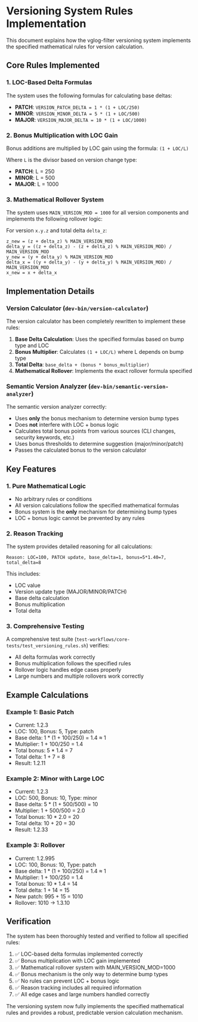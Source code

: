 # Versioning System Rules Implementation

This document explains how the vglog-filter versioning system implements the specified mathematical rules for version calculation.

## Core Rules Implemented

### 1. LOC-Based Delta Formulas

The system uses the following formulas for calculating base deltas:

- **PATCH**: `VERSION_PATCH_DELTA = 1 * (1 + LOC/250)`
- **MINOR**: `VERSION_MINOR_DELTA = 5 * (1 + LOC/500)`  
- **MAJOR**: `VERSION_MAJOR_DELTA = 10 * (1 + LOC/1000)`

### 2. Bonus Multiplication with LOC Gain

Bonus additions are multiplied by LOC gain using the formula: `(1 + LOC/L)`

Where `L` is the divisor based on version change type:
- **PATCH**: L = 250
- **MINOR**: L = 500
- **MAJOR**: L = 1000

### 3. Mathematical Rollover System

The system uses `MAIN_VERSION_MOD = 1000` for all version components and implements the following rollover logic:

For version `x.y.z` and total delta `delta_z`:

```
z_new = (z + delta_z) % MAIN_VERSION_MOD
delta_y = ((z + delta_z) - (z + delta_z) % MAIN_VERSION_MOD) / MAIN_VERSION_MOD
y_new = (y + delta_y) % MAIN_VERSION_MOD
delta_x = ((y + delta_y) - (y + delta_y) % MAIN_VERSION_MOD) / MAIN_VERSION_MOD
x_new = x + delta_x
```

## Implementation Details

### Version Calculator (`dev-bin/version-calculator`)

The version calculator has been completely rewritten to implement these rules:

1. **Base Delta Calculation**: Uses the specified formulas based on bump type and LOC
2. **Bonus Multiplier**: Calculates `(1 + LOC/L)` where L depends on bump type
3. **Total Delta**: `base_delta + (bonus * bonus_multiplier)`
4. **Mathematical Rollover**: Implements the exact rollover formula specified

### Semantic Version Analyzer (`dev-bin/semantic-version-analyzer`)

The semantic version analyzer correctly:
- Uses **only** the bonus mechanism to determine version bump types
- Does **not** interfere with LOC + bonus logic
- Calculates total bonus points from various sources (CLI changes, security keywords, etc.)
- Uses bonus thresholds to determine suggestion (major/minor/patch)
- Passes the calculated bonus to the version calculator

## Key Features

### 1. Pure Mathematical Logic

- No arbitrary rules or conditions
- All version calculations follow the specified mathematical formulas
- Bonus system is the **only** mechanism for determining bump types
- LOC + bonus logic cannot be prevented by any rules

### 2. Reason Tracking

The system provides detailed reasoning for all calculations:
```
Reason: LOC=100, PATCH update, base_delta=1, bonus=5*1.40=7, total_delta=8
```

This includes:
- LOC value
- Version update type (MAJOR/MINOR/PATCH)
- Base delta calculation
- Bonus multiplication
- Total delta

### 3. Comprehensive Testing

A comprehensive test suite (`test-workflows/core-tests/test_versioning_rules.sh`) verifies:
- All delta formulas work correctly
- Bonus multiplication follows the specified rules
- Rollover logic handles edge cases properly
- Large numbers and multiple rollovers work correctly

## Example Calculations

### Example 1: Basic Patch
- Current: 1.2.3
- LOC: 100, Bonus: 5, Type: patch
- Base delta: 1 * (1 + 100/250) = 1.4 ≈ 1
- Multiplier: 1 + 100/250 = 1.4
- Total bonus: 5 * 1.4 = 7
- Total delta: 1 + 7 = 8
- Result: 1.2.11

### Example 2: Minor with Large LOC
- Current: 1.2.3
- LOC: 500, Bonus: 10, Type: minor
- Base delta: 5 * (1 + 500/500) = 10
- Multiplier: 1 + 500/500 = 2.0
- Total bonus: 10 * 2.0 = 20
- Total delta: 10 + 20 = 30
- Result: 1.2.33

### Example 3: Rollover
- Current: 1.2.995
- LOC: 100, Bonus: 10, Type: patch
- Base delta: 1 * (1 + 100/250) = 1.4 ≈ 1
- Multiplier: 1 + 100/250 = 1.4
- Total bonus: 10 * 1.4 = 14
- Total delta: 1 + 14 = 15
- New patch: 995 + 15 = 1010
- Rollover: 1010 → 1.3.10

## Verification

The system has been thoroughly tested and verified to follow all specified rules:

1. ✅ LOC-based delta formulas implemented correctly
2. ✅ Bonus multiplication with LOC gain implemented
3. ✅ Mathematical rollover system with MAIN_VERSION_MOD=1000
4. ✅ Bonus mechanism is the only way to determine bump types
5. ✅ No rules can prevent LOC + bonus logic
6. ✅ Reason tracking includes all required information
7. ✅ All edge cases and large numbers handled correctly

The versioning system now fully implements the specified mathematical rules and provides a robust, predictable version calculation mechanism. 